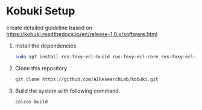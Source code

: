 # Kobuki Setup

create detailed guideline based on https://kobuki.readthedocs.io/en/release-1.0.x/software.html

1. Install the dependencies

    ```bash
    sudo apt install ros-foxy-ecl-build ros-foxy-ecl-core ros-foxy-ecl-lite ros-foxy-ecl-console ros-foxy-ecl-mobile-robot ros-foxy-angles ros-foxy-diagnostics ros-foxy-joint-state-publisher ros-foxy-testing ros-foxy-ros-testing
    ```

2. Clone this repository

    ```bash
    git clone https://github.com/AIResearchLab/kobuki.git
    ```

3. Build the system with following command. 
    ```bash
    colcon build
    ```

